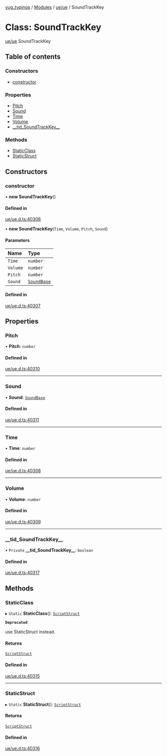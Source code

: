 [yug_typings](../README.md) / [Modules](../modules.md) / [ue/ue](../modules/ue_ue.md) / SoundTrackKey

# Class: SoundTrackKey

[ue/ue](../modules/ue_ue.md).SoundTrackKey

## Table of contents

### Constructors

- [constructor](ue_ue.SoundTrackKey.md#constructor)

### Properties

- [Pitch](ue_ue.SoundTrackKey.md#pitch)
- [Sound](ue_ue.SoundTrackKey.md#sound)
- [Time](ue_ue.SoundTrackKey.md#time)
- [Volume](ue_ue.SoundTrackKey.md#volume)
- [\_\_tid\_SoundTrackKey\_\_](ue_ue.SoundTrackKey.md#__tid_soundtrackkey__)

### Methods

- [StaticClass](ue_ue.SoundTrackKey.md#staticclass)
- [StaticStruct](ue_ue.SoundTrackKey.md#staticstruct)

## Constructors

### constructor

• **new SoundTrackKey**()

#### Defined in

[ue/ue.d.ts:40306](https://github.com/YugMetaverse/yug_typings/blob/b7d9b19/ue/ue.d.ts#L40306)

• **new SoundTrackKey**(`Time`, `Volume`, `Pitch`, `Sound`)

#### Parameters

| Name | Type |
| :------ | :------ |
| `Time` | `number` |
| `Volume` | `number` |
| `Pitch` | `number` |
| `Sound` | [`SoundBase`](ue_ue.SoundBase.md) |

#### Defined in

[ue/ue.d.ts:40307](https://github.com/YugMetaverse/yug_typings/blob/b7d9b19/ue/ue.d.ts#L40307)

## Properties

### Pitch

• **Pitch**: `number`

#### Defined in

[ue/ue.d.ts:40310](https://github.com/YugMetaverse/yug_typings/blob/b7d9b19/ue/ue.d.ts#L40310)

___

### Sound

• **Sound**: [`SoundBase`](ue_ue.SoundBase.md)

#### Defined in

[ue/ue.d.ts:40311](https://github.com/YugMetaverse/yug_typings/blob/b7d9b19/ue/ue.d.ts#L40311)

___

### Time

• **Time**: `number`

#### Defined in

[ue/ue.d.ts:40308](https://github.com/YugMetaverse/yug_typings/blob/b7d9b19/ue/ue.d.ts#L40308)

___

### Volume

• **Volume**: `number`

#### Defined in

[ue/ue.d.ts:40309](https://github.com/YugMetaverse/yug_typings/blob/b7d9b19/ue/ue.d.ts#L40309)

___

### \_\_tid\_SoundTrackKey\_\_

• `Private` **\_\_tid\_SoundTrackKey\_\_**: `boolean`

#### Defined in

[ue/ue.d.ts:40317](https://github.com/YugMetaverse/yug_typings/blob/b7d9b19/ue/ue.d.ts#L40317)

## Methods

### StaticClass

▸ `Static` **StaticClass**(): [`ScriptStruct`](ue_ue.ScriptStruct.md)

**`Deprecated`**

use StaticStruct instead.

#### Returns

[`ScriptStruct`](ue_ue.ScriptStruct.md)

#### Defined in

[ue/ue.d.ts:40315](https://github.com/YugMetaverse/yug_typings/blob/b7d9b19/ue/ue.d.ts#L40315)

___

### StaticStruct

▸ `Static` **StaticStruct**(): [`ScriptStruct`](ue_ue.ScriptStruct.md)

#### Returns

[`ScriptStruct`](ue_ue.ScriptStruct.md)

#### Defined in

[ue/ue.d.ts:40316](https://github.com/YugMetaverse/yug_typings/blob/b7d9b19/ue/ue.d.ts#L40316)
